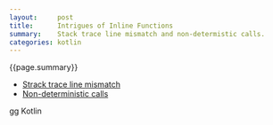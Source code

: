 ```yaml
---
layout:     post
title:      Intrigues of Inline Functions
summary:    Stack trace line mismatch and non-determistic calls.
categories: kotlin
---
```


{{page.summary}}

* [Strack trace line mismatch](https://youtrack.jetbrains.com/issue/KT-8628)
* [Non-deterministic calls](https://github.com/tipsy/javalin/issues/1098)

gg Kotlin


